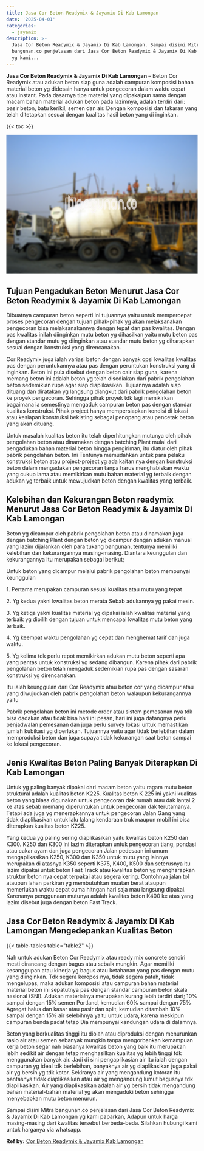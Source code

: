 ```yaml
---
title: Jasa Cor Beton Readymix & Jayamix Di Kab Lamongan
date: '2025-04-01'
categories:
  - jayamix
description: >-
  Jasa Cor Beton Readymix & Jayamix Di Kab Lamongan. Sampai disini Mitra
  bangunan.co penjelasan dari Jasa Cor Beton Readymix & Jayamix Di Kab Lamongan
  yg kami...
---
```


**Jasa Cor Beton Readymix & Jayamix Di Kab Lamongan** – Beton Cor Readymix atau adukan beton siap guna adalah campuran komposisi bahan material beton yg didesain hanya untuk pengecoran dalam waktu cepat atau instant. Pada dasarnya tipe material yang dipakaipun sama dengan macam bahan material adukan beton pada lazimnya, adalah terdiri dari: pasir beton, batu kerikil, semen dan air. Dengan komposisi dan takaran yang telah ditetapkan sesuai dengan kualitas hasil beton yang di inginkan.

{{< toc >}}

![Jasa Cor Beton Readymix & Jayamix Di Kab Lamongan](/images/jasa-cor-readymix-17.png)

## Tujuan Pengadukan Beton Menurut Jasa Cor Beton Readymix & Jayamix Di Kab Lamongan

Dibuatnya campuran beton seperti ini tujuannya yaitu untuk mempercepat proses pengecoran dengan tujuan pihak-pihak yg akan melaksanakan pengecoran bisa melaksanakannya dengan tepat dan pas kwalitas. Dengan pas kwalitas inilah diinginkan mutu beton yg dihasilkan yaitu mutu beton pas dengan standar mutu yg diinginkan atau standar mutu beton yg diharapkan sesuai dengan konstruksi yang direncanakan.

Cor Readymix juga ialah variasi beton dengan banyak opsi kwalitas kwalitas pas dengan peruntukannya atau pas dengan peruntukan konstruksi yang di inginkan. Beton ini pula disebut dengan beton cair siap guna, karena memang beton ini adalah beton yg telah disediakan dari pabrik pengolahan beton sedemikian rupa agar siap diaplikasikan. Tujuannya adalah siap dituang dan diratakan yg langsung diangkut dari pabrik pengolahan beton ke proyek pengecoran. Sehingga pihak proyek tdk lagi memikirkan bagaimana ia semestinya mengaduk campuran beton pas dengan standar kualitas konstruksi. Pihak project hanya mempersiapkan kondisi di lokasi atau kesiapan konstruksi bekisting sebagai penopang atau pencetak beton yang akan dituang.

Untuk masalah kualitas beton itu telah diperhitungkan mutunya oleh pihak pengolahan beton atau dinamakan dengan batching Plant mulai dari pengadukan bahan material beton hingga pengiriman, itu diatur oleh pihak pabrik pengolahan beton. Ini Tentunya memudahkan untuk para pelaku konstruksi beton atau project-project yg ada kaitan nya dengan konstruksi beton dalam mengadakan pengecoran tanpa harus menghabiskan waktu yang cukup lama atau memikirkan mutu bahan material yg terbaik dengan adukan yg terbaik untuk mewujudkan beton dengan kwalitas yang terbaik.

## Kelebihan dan Kekurangan Beton readymix Menurut Jasa Cor Beton Readymix & Jayamix Di Kab Lamongan

Beton yg dicampur oleh pabrik pengolahan beton atau dinamakan juga dengan batching Plant dengan beton yg dicampur dengan adukan manual yang lazim dijalankan oleh para tukang bangunan, tentunya memiliki kelebihan dan kekurangannya masing-masing. Diantara keunggulan dan kekurangannya Itu merupakan sebagai berikut;

Untuk beton yang dicampur melalui pabrik pengolahan beton mempunyai keunggulan

1\. Pertama merupakan campuran sesuai kualitas atau mutu yang tepat

2\. Yg kedua yakni kwalitas beton merata Sebab adukannya yg pakai mesin.

3\. Yg ketiga yakni kualitas material yg dipakai ialah kwalitas material yang terbaik yg dipilih dengan tujuan untuk mencapai kwalitas mutu beton yang terbaik.

4\. Yg keempat waktu pengolahan yg cepat dan menghemat tarif dan juga waktu.

5\. Yg kelima tdk perlu repot memikirkan adukan mutu beton seperti apa yang pantas untuk konstruksi yg sedang dibangun. Karena pihak dari pabrik pengolahan beton telah mengaduk sedemikian rupa pas dengan sasaran konstruksi yg direncanakan.

Itu ialah keunggulan dari Cor Readymix atau beton cor yang dicampur atau yang diwujudkan oleh pabrik pengolahan beton walaupun kekurangannya yaitu

Pabrik pengolahan beton ini metode order atau sistem pemesanan nya tdk bisa dadakan atau tidak bisa hari ini pesan, hari ini juga datangnya perlu penjadwalan pemesanan dan juga perlu survey lokasi untuk memastikan jumlah kubikasi yg diperlukan. Tujuannya yaitu agar tidak berlebihan dalam memproduksi beton dan juga supaya tidak kekurangan saat beton sampai ke lokasi pengecoran.

## Jenis Kwalitas Beton Paling Banyak Diterapkan Di Kab Lamongan

Untuk yg paling banyak dipakai dari macam beton yaitu ragam mutu beton struktural adalah kualitas beton K225. Kualitas beton K 225 ini yakni kualitas beton yang biasa digunakan untuk pengecoran dak rumah atau dak lantai 2 ke atas sebab memang diperuntukan untuk pengecoran dak terutamanya. Tetapi ada juga yg menerapkannya untuk pengecoran Jalan Gang yang tidak diaplikasikan untuk lalu lalang kendaraan truk maupun mobil ini bisa diterapkan kualitas beton K225.

Yang kedua yg paling sering diaplikasikan yaitu kwalitas beton K250 dan K300. K250 dan K300 ini lazim diterapkan untuk pengecoran tiang, pondasi atau cakar ayam dan juga pengecoran Jalan pedesaan ini umum mengaplikasikan K250, K300 dan K350 untuk mutu yang lainnya merupakan di atasnya K350 seperti K375, K400, K500 dan seterusnya itu lazim dipakai untuk beton Fast Track atau kwalitas beton yg mengharapkan struktur beton nya cepat terpakai atau segera kering. Contohnya jalan tol ataupun lahan parkiran yg membutuhkan muatan berat ataupun memerlukan waktu cepat cuma hitngan hari saja mau langsung dipakai. Karenanya penggunaan mutunya adalah kwalitas beton K400 ke atas yang lazim disebut juga dengan beton Fast Track.

## Jasa Cor Beton Readymix & Jayamix Di Kab Lamongan Mengedepankan Kualitas Beton

{{< table-tables table="table2" >}}

Nah untuk adukan Beton Cor Readymix atau ready mix concrete sendiri mesti dirancang dengan bagus atau sebaik mungkin. Agar memiliki kesanggupan atau kinerja yg bagus atau ketahanan yang pas dengan mutu yang diinginkan. Tdk segera keropos nya, tidak segera patah, tidak mengelupas, maka adukan komposisi atau campuran bahan material material beton ini sepatutnya pas dengan standar campuran beton skala nasional (SNI). Adukan materialnya merupakan kurang lebih terdiri dari; 10% sampai dengan 15% semen Portland, kemudian 60% sampai dengan 75% Agregat halus dan kasar atau pasir dan split, kemudian ditambah 10% sampai dengan 15% air selebihnya yaitu untuk udara, karena meskipun campuran benda padat tetap Dia mempunyai kandungan udara di dalamnya.

Beton yang berkualitas tinggi itu diolah atau diproduksi dengan menurunkan rasio air atau semen sebanyak mungkin tanpa mengorbankan kemampuan kerja beton segar nah biasanya kwalitas beton yang baik itu merupakan lebih sedikit air dengan tetap menghasilkan kualitas yg lebih tinggi tdk menggunakan banyak air. Jadi di sini pengaplikasian air Itu ialah dengan campuran yg ideal tdk berlebihan, banyaknya air yg diaplikasikan juga pakai air yg bersih yg tdk kotor. Sekiranya air yang mengandung kotoran itu pantasnya tidak diaplikasikan atau air yg mengandung lumut bagusnya tdk diaplikasikan. Air yang diaplikasikan adalah air yg bersih tidak mengandung bahan material-bahan material yg akan mengaduki beton sehingga menyebabkan mutu beton menurun.

Sampai disini Mitra bangunan.co penjelasan dari Jasa Cor Beton Readymix & Jayamix Di Kab Lamongan yg kami paparkan, Adapun untuk harga masing-masing dari kwalitas tersebut berbeda-beda. Silahkan hubungi kami untuk harganya via whatsapp.

**Ref by:** [Cor Beton Readymix & Jayamix Kab Lamongan](https://id.wikipedia.org/wiki/Cor)
